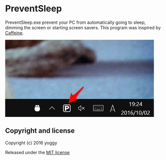 PreventSleep
====

PreventSleep.exe prevent your PC from automatically going to sleep, dimming the screen or starting screen savers.
This program was inspired by [Caffeine](http://lightheadsw.com/caffeine/).

![img01.png](img01.png)

Copyright and license
----
Copyright (c) 2016 yoggy

Released under the [MIT license](LICENSE.txt)
